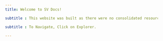```yaml
---
title: Welcome to SV Docs!

subtitle : This website was built as there were no consolidated resources on SystemVerilog

subtitle : To Navigate, Click on Explorer.

---
```





